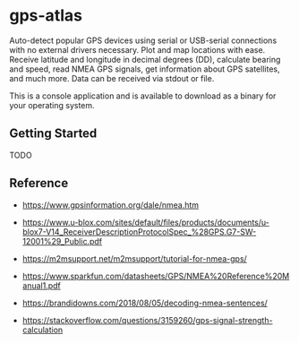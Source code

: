 # gps-atlas

Auto-detect popular GPS devices using serial or USB-serial connections with no external drivers necessary. Plot and map locations with ease. Receive latitude and longitude in decimal degrees (DD), calculate bearing and speed, read NMEA GPS signals, get information about GPS satellites, and much more. Data can be received via stdout or file.

This is a console application and is available to download as a binary for your operating system.

## Getting Started

TODO

## Reference

* https://www.gpsinformation.org/dale/nmea.htm

* https://www.u-blox.com/sites/default/files/products/documents/u-blox7-V14_ReceiverDescriptionProtocolSpec_%28GPS.G7-SW-12001%29_Public.pdf

* https://m2msupport.net/m2msupport/tutorial-for-nmea-gps/

* https://www.sparkfun.com/datasheets/GPS/NMEA%20Reference%20Manual1.pdf

* https://brandidowns.com/2018/08/05/decoding-nmea-sentences/

* https://stackoverflow.com/questions/3159260/gps-signal-strength-calculation
